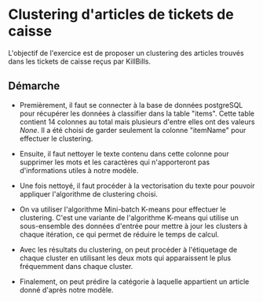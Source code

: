 # Clustering d'articles de tickets de caisse

L'objectif de l'exercice est de proposer un clustering des articles trouvés dans les tickets de caisse reçus par KillBills. 

## Démarche

- Premièrement, il faut se connecter à la base de données postgreSQL pour récupérer les données à classifier dans la table "items". Cette table contient 14 colonnes au total mais plusieurs d'entre elles ont des valeurs *None*. Il a été choisi de garder seulement la colonne "itemName" pour effectuer le clustering.

- Ensuite, il faut nettoyer le texte contenu dans cette colonne pour supprimer les mots et les caractères qui n'apporteront pas d'informations utiles à notre modèle.

- Une fois nettoyé, il faut procéder à la vectorisation du texte pour pouvoir appliquer l'algorithme de clustering choisi.

- On va utiliser l'algorithme Mini-batch K-means pour effectuer le clustering. C'est une variante de l'algorithme K-means qui utilise un sous-ensemble des données d'entrée pour mettre à jour les clusters à chaque itération, ce qui permet de réduire le temps de calcul.

- Avec les résultats du clustering, on peut procéder à l'étiquetage de chaque cluster en utilisant les deux mots qui apparaissent le plus fréquemment dans chaque cluster. 

- Finalement, on peut prédire la catégorie à laquelle appartient un article donné d'après notre modèle.
